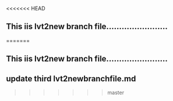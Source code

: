 <<<<<<< HEAD
## This iis lvt2new branch file........................ ####
=======
## This iis lvt2new branch file........................
## update third lvt2newbranchfile.md
>>>>>>> master
